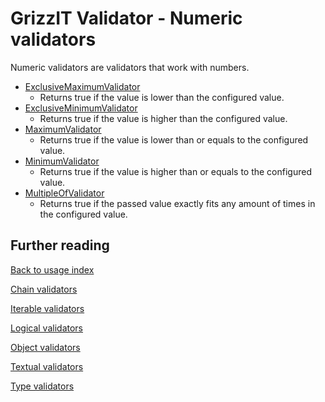 # GrizzIT Validator - Numeric validators

Numeric validators are validators that work with numbers.

- [ExclusiveMaximumValidator](../../src/Component/Numeric/ExclusiveMaximumValidator.php)
  - Returns true if the value is lower than the configured value.
- [ExclusiveMinimumValidator](../../src/Component/Numeric/ExclusiveMinimumValidator.php)
  - Returns true if the value is higher than the configured value.
- [MaximumValidator](../../src/Component/Numeric/MaximumValidator.php)
  - Returns true if the value is lower than or equals to the configured value.
- [MinimumValidator](../../src/Component/Numeric/MinimumValidator.php)
  - Returns true if the value is higher than or equals to the configured value.
- [MultipleOfValidator](../../src/Component/Numeric/MultipleOfValidator.php)
  - Returns true if the passed value exactly fits any amount of times in the
  configured value.

## Further reading

[Back to usage index](index.md)

[Chain validators](chain-validators.md)

[Iterable validators](iterable-validators.md)

[Logical validators](logical-validators.md)

[Object validators](object-validators.md)

[Textual validators](textual-validators.md)

[Type validators](type-validators.md)
